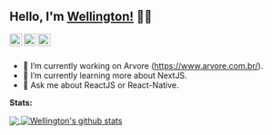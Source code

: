 ## Hello, I'm [Wellington!](https://www.linkedin.com/in/wellington-lima-silva/) 👋🏼


<a href="https://www.linkedin.com/in/wellington-lima-silva/">
  <img align="left" alt="Wellington's Linkdein" width="22px" src="https://www.flaticon.com/svg/vstatic/svg/145/145807.svg?token=exp=1612489407~hmac=24f42aa52d7e1668945284d926812ccc?token=exp=1611952743~hmac=2da1c7ce2e71610740f846ff7cb71cd4" />
</a>
<a href="https://github.com/wellingtondw">
  <img align="left" alt="Wellington's Github" width="22px" src="https://www.flaticon.com/svg/vstatic/svg/270/270798.svg?token=exp=1612489440~hmac=fb2aec94b25da510f75df80104d12c18" />
</a>
<a href="https://www.facebook.com/wellington.wls.1/">
  <img align="left" alt="Wellington's Facebook" width="22px" src="https://www.flaticon.com/svg/vstatic/svg/179/179319.svg?token=exp=1612489482~hmac=0acb4bafc678876cfdd8cfc73fcb3ef2" />
</a>

<br/>
<br/>


- 🌳 I’m currently working on Arvore (https://www.arvore.com.br/).
- 🌱 I’m currently learning more about NextJS.
- 💬 Ask me about ReactJS or React-Native. 

**Stats:**  

<a href="https://github.com/wellingtondw">
  <img align="center" src="https://github-readme-stats.vercel.app/api/top-langs/?username=wellingtondw&theme=light&hide_langs_below=1" />
</a>
<a href="https://github.com/wellingtondw">
 <img align="center" src="https://github-readme-stats.vercel.app/api?username=wellingtondw&show_icons=true&theme=light&line_height=27" alt="Wellington's github stats"/>
</a>


<div align="center">


</div>

